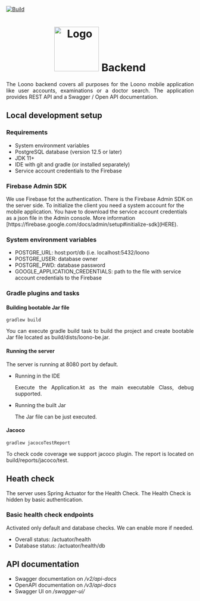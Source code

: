 [![Build](https://github.com/cesko-digital/loono-be/actions/workflows/master-check.yml/badge.svg)](https://github.com/cesko-digital/loono-be/actions/workflows/master-check.yml)

<h1 align="center"><img src="https://www.loono.cz/files/logo-loono-colour-01.svg" alt="Logo" width="120"> Backend</h1>
<p align="justify">
The Loono backend covers all purposes for the Loono mobile application like user accounts, examinations or a doctor search.
The application provides REST API and a Swagger / Open API documentation.
</p>
<h2>Local development setup</h2>
<h3>Requirements</h3>
<ul>
<li>System environment variables</li>
<li>PostgreSQL database (version 12.5 or later)</li>
<li>JDK 11+</li>
<li>IDE with git and gradle (or installed separately)</li>
<li>Service account credentials to the Firebase</li>
</ul>
<h3>Firebase Admin SDK</h3>
<p>
  We use Firebase fot the authentication. There is the Firebase Admin SDK on the server side. To initialize the client you need a system account for the mobile application. You have to download the service account credentials as a json file in the Admin console. More information [https://firebase.google.com/docs/admin/setup#initialize-sdk](HERE).
</p>
<h3>System environment variables</h3>
<ul>
<li>POSTGRE_URL: host:port/db (i.e. localhost:5432/loono</li>
<li>POSTGRE_USER: database owner</li>
<li>POSTGRE_PWD: database password</li>
<li>GOOGLE_APPLICATION_CREDENTIALS: path to the file with service account credentials to the Firebase</li>
</ul>
<h3>Gradle plugins and tasks</h3>
<h4>Building bootable Jar file</h4>

```
gradlew build 
```
<p align="justify">
You can execute gradle build task to build the project and create bootable Jar file located as build/dists/loono-be.jar.
</p>
<h4>Running the server</h4>
The server is running at 8080 port by default.
<ul>
<li>Running in the IDE</li>
<p align="justify">
Execute the Application.kt as the main executable Class, debug supported.
</p>
<li>Running the built Jar</li>
<p align="justify">
The Jar file can be just executed.
</p>
</ul>
<h4>Jacoco</h4>

```
gradlew jacocoTestReport 
```
<p align="justify">
To check code coverage we support jacoco plugin. The report is located on build/reports/jacoco/test.
</p>
<h2>Heath check</h2>
<p>
The server uses Spring Actuator for the Health Check. The Health Check is hidden by basic authentication.
</p>
<h3>Basic health check endpoints</h3>
<p>
Activated only default and database checks. We can enable more if needed.
</p>
<ul>
<li>Overall status: /actuator/health</li>
<li>Database status: /actuator/health/db</li>
</ul>
<h2>API documentation</h2>
<ul>
<li>Swagger documentation on <i>/v2/api-docs</i></li>
<li>OpenAPI documentation on <i>/v3/api-docs</i></li>
<li>Swagger UI on <i>/swagger-ui/</i></li>
</ul>
